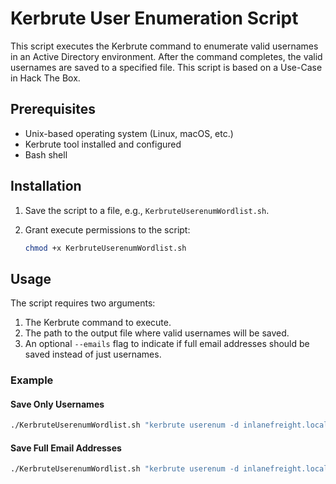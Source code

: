 # Kerbrute User Enumeration Script

This script executes the Kerbrute command to enumerate valid usernames in an Active Directory environment. After the command completes, the valid usernames are saved to a specified file. This script is based on a Use-Case in Hack The Box.

## Prerequisites

- Unix-based operating system (Linux, macOS, etc.)
- Kerbrute tool installed and configured
- Bash shell

## Installation

1. Save the script to a file, e.g., `KerbruteUserenumWordlist.sh`.
2. Grant execute permissions to the script:

    ```bash
    chmod +x KerbruteUserenumWordlist.sh
    ```

## Usage

The script requires two arguments:
1. The Kerbrute command to execute.
2. The path to the output file where valid usernames will be saved.
3. An optional `--emails` flag to indicate if full email addresses should be saved instead of just usernames.

### Example

#### Save Only Usernames

```bash
./KerbruteUserenumWordlist.sh "kerbrute userenum -d inlanefreight.local --dc 172.16.5.5 /usr/share/seclists/Usernames/top-usernames-shortlist.txt" valid_usernames.txt
```

#### Save Full Email Addresses

```bash
./KerbruteUserenumWordlist.sh "kerbrute userenum -d inlanefreight.local --dc 172.16.5.5 /usr/share/seclists/Usernames/top-usernames-shortlist.txt" valid_usernames.txt --emails
```

